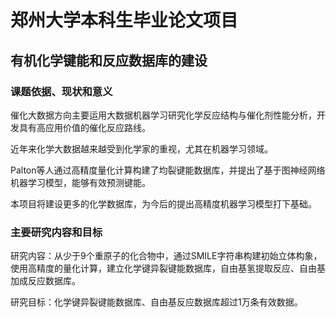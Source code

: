 # 郑州大学本科生毕业论文项目
## 有机化学键能和反应数据库的建设
### 课题依据、现状和意义
催化大数据方向主要运用大数据机器学习研究化学反应结构与催化剂性能分析，开发具有高应用价值的催化反应路线。

近年来化学大数据越来越受到化学家的重视，尤其在机器学习领域。

Palton等人通过高精度量化计算构建了均裂键能数据库，并提出了基于图神经网络机器学习模型，能够有效预测键能。

本项目将建设更多的化学数据库，为今后的提出高精度机器学习模型打下基础。
### 主要研究内容和目标

研究内容：从少于9个重原子的化合物中，通过SMILE字符串构建初始立体构象，使用高精度的量化计算，建立化学键异裂键能数据库，自由基氢提取反应、自由基加成反应数据库。

研究目标：化学键异裂键能数据库、自由基反应数据库超过1万条有效数据。

